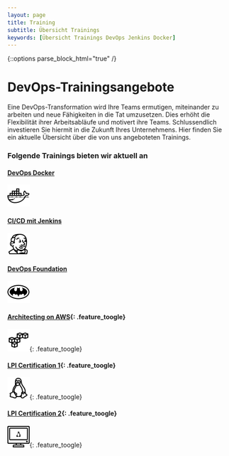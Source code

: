 ```yaml
---
layout: page
title: Training
subtitle: Übersicht Trainings
keywords: [Übersicht Trainings DevOps Jenkins Docker]
---
```

{::options parse_block_html="true" /}
<div class="grid-content">

<div class="offer_head">

# DevOps-Trainingsangebote

Eine DevOps-Transformation wird Ihre Teams ermutigen, miteinander zu arbeiten und neue Fähigkeiten in die Tat umzusetzen. Dies erhöht die Flexibilität ihrer Arbeitsabläufe und motivert ihre Teams. Schlussendlich investieren Sie hiermit in die Zukunft Ihres Unternehmens. Hier finden Sie ein aktuelle Übersicht über die von uns angeboteten Trainings.

</div>

<div class="offer_head">

### Folgende Trainings bieten wir aktuell an

</div>

<div class="col-sm-8 col-md-4">

<div class="boxes flexible">

#### [DevOps Docker](docker-training)

[![Docker Hands-on Workshops](/img/icons8-docker-50.png)](../docker-training)
</div>

</div>

<div class="col-sm-8 col-md-4">

<div class="boxes flexible">

#### [CI/CD mit Jenkins](../jenkins-training)

[![We are the CI/CD experts, help you building your pipelines and tooling infrastructure.](/img/icons8-jenkins-50.png)](../jenkins-training)
</div>

</div>

<div class="col-sm-8 col-md-4">

<div class="boxes flexible">

#### [DevOps Foundation](../devops-training)

[![Get your technical team to become superheros in DevOps practises.](/img/icons8-batman-alt-50.png)](../devops-training)
</div>

</div>

<div class="col-sm-8 col-md-4">

<div class="boxes flexible">

#### [Architecting on AWS](#){: .feature_toogle}

[![Docker Hands-on Workshops](/img/icons8-amazon-s3-50.png)](#){: .feature_toogle}
</div>

</div>

<div class="col-sm-8 col-md-4">

<div class="boxes flexible">

#### [LPI Certification 1](#){: .feature_toogle}

[![We are the CI/CD experts, help you building your pipelines and tooling infrastructure.](/img/icons8-linux-50.png)](#){: .feature_toogle}
</div>

</div>

<div class="col-sm-8 col-md-4">

<div class="boxes flexible">

#### [LPI Certification 2](#){: .feature_toogle}

[![Get your technical team to become superheros in DevOps practises.](/img/icons8-linux-server-50.png)](#){: .feature_toogle}
</div>

</div>

</div>
